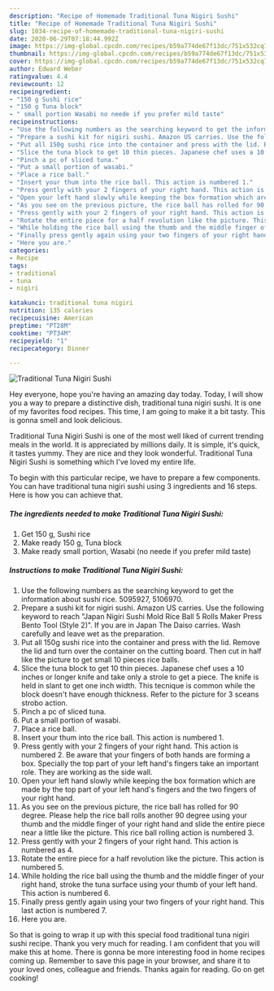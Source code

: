 ```yaml
---
description: "Recipe of Homemade Traditional Tuna Nigiri Sushi"
title: "Recipe of Homemade Traditional Tuna Nigiri Sushi"
slug: 1034-recipe-of-homemade-traditional-tuna-nigiri-sushi
date: 2020-06-29T07:18:44.992Z
image: https://img-global.cpcdn.com/recipes/b59a774de67f13dc/751x532cq70/traditional-tuna-nigiri-sushi-recipe-main-photo.jpg
thumbnail: https://img-global.cpcdn.com/recipes/b59a774de67f13dc/751x532cq70/traditional-tuna-nigiri-sushi-recipe-main-photo.jpg
cover: https://img-global.cpcdn.com/recipes/b59a774de67f13dc/751x532cq70/traditional-tuna-nigiri-sushi-recipe-main-photo.jpg
author: Edward Weber
ratingvalue: 4.4
reviewcount: 12
recipeingredient:
- "150 g Sushi rice"
- "150 g Tuna block"
- " small portion Wasabi no neede if you prefer mild taste"
recipeinstructions:
- "Use the following numbers as the searching keyword to get the information about sushi rice. 5095927, 5106970."
- "Prepare a sushi kit for nigiri sushi. Amazon US carries. Use the following keyword to reach &#34;Japan Nigiri Sushi Mold Rice Ball 5 Rolls Maker Press Bento Tool (Style 2)&#34;. If you are in Japan The Daiso carries. Wash carefully and leave wet as the preparation."
- "Put all 150g sushi rice into the container and press with the lid. Remove the lid and turn over the container on the cutting board. Then cut in half like the picture to get small 10 pieces rice balls."
- "Slice the tuna block to get 10 thin pieces. Japanese chef uses a 10 inches or longer knife and take only a strole to get a piece. The knife is held in slant to get one inch width. This tecnique is common while the block doesn&#39;t have enough thickness. Refer to the picture for 3 sceans strobo action."
- "Pinch a pc of sliced tuna."
- "Put a small portion of wasabi."
- "Place a rice ball."
- "Insert your thum into the rice ball. This action is numbered 1."
- "Press gently with your 2 fingers of your right hand. This action is numbered 2. Be aware that your fingers of both hands are forming a box. Specially the top part of your left hand&#39;s fingers take an important role. They are working as the side wall."
- "Open your left hand slowly while keeping the box formation which are made by the top part of your left hand&#39;s fingers and the two fingers of your right hand."
- "As you see on the previous picture, the rice ball has rolled for 90 degree. Please help the rice ball rolls another 90 degree using your thumb and the middle finger of your right hand and slide the entire piece near a little like the picture. This rice ball rolling action is numbered 3."
- "Press gently with your 2 fingers of your right hand. This action is numbered as 4."
- "Rotate the entire piece for a half revolution like the picture. This action is numbered 5."
- "While holding the rice ball using the thumb and the middle finger of your right hand, stroke the tuna surface using your thumb of your left hand. This action is numbered 6."
- "Finally press gently again using your two fingers of your right hand. This last action is numbered 7."
- "Here you are."
categories:
- Recipe
tags:
- traditional
- tuna
- nigiri

katakunci: traditional tuna nigiri 
nutrition: 135 calories
recipecuisine: American
preptime: "PT28M"
cooktime: "PT34M"
recipeyield: "1"
recipecategory: Dinner

---
```



![Traditional Tuna Nigiri Sushi](https://img-global.cpcdn.com/recipes/b59a774de67f13dc/751x532cq70/traditional-tuna-nigiri-sushi-recipe-main-photo.jpg)

Hey everyone, hope you're having an amazing day today. Today, I will show you a way to prepare a distinctive dish, traditional tuna nigiri sushi. It is one of my favorites food recipes. This time, I am going to make it a bit tasty. This is gonna smell and look delicious.



Traditional Tuna Nigiri Sushi is one of the most well liked of current trending meals in the world. It is appreciated by millions daily. It is simple, it's quick, it tastes yummy. They are nice and they look wonderful. Traditional Tuna Nigiri Sushi is something which I've loved my entire life.


To begin with this particular recipe, we have to prepare a few components. You can have traditional tuna nigiri sushi using 3 ingredients and 16 steps. Here is how you can achieve that.

<!--inarticleads1-->

##### The ingredients needed to make Traditional Tuna Nigiri Sushi:

1. Get 150 g, Sushi rice
1. Make ready 150 g, Tuna block
1. Make ready  small portion, Wasabi (no neede if you prefer mild taste)




<!--inarticleads2-->

##### Instructions to make Traditional Tuna Nigiri Sushi:

1. Use the following numbers as the searching keyword to get the information about sushi rice. 5095927, 5106970.
1. Prepare a sushi kit for nigiri sushi. Amazon US carries. Use the following keyword to reach &#34;Japan Nigiri Sushi Mold Rice Ball 5 Rolls Maker Press Bento Tool (Style 2)&#34;. If you are in Japan The Daiso carries. Wash carefully and leave wet as the preparation.
1. Put all 150g sushi rice into the container and press with the lid. Remove the lid and turn over the container on the cutting board. Then cut in half like the picture to get small 10 pieces rice balls.
1. Slice the tuna block to get 10 thin pieces. Japanese chef uses a 10 inches or longer knife and take only a strole to get a piece. The knife is held in slant to get one inch width. This tecnique is common while the block doesn&#39;t have enough thickness. Refer to the picture for 3 sceans strobo action.
1. Pinch a pc of sliced tuna.
1. Put a small portion of wasabi.
1. Place a rice ball.
1. Insert your thum into the rice ball. This action is numbered 1.
1. Press gently with your 2 fingers of your right hand. This action is numbered 2. Be aware that your fingers of both hands are forming a box. Specially the top part of your left hand&#39;s fingers take an important role. They are working as the side wall.
1. Open your left hand slowly while keeping the box formation which are made by the top part of your left hand&#39;s fingers and the two fingers of your right hand.
1. As you see on the previous picture, the rice ball has rolled for 90 degree. Please help the rice ball rolls another 90 degree using your thumb and the middle finger of your right hand and slide the entire piece near a little like the picture. This rice ball rolling action is numbered 3.
1. Press gently with your 2 fingers of your right hand. This action is numbered as 4.
1. Rotate the entire piece for a half revolution like the picture. This action is numbered 5.
1. While holding the rice ball using the thumb and the middle finger of your right hand, stroke the tuna surface using your thumb of your left hand. This action is numbered 6.
1. Finally press gently again using your two fingers of your right hand. This last action is numbered 7.
1. Here you are.




So that is going to wrap it up with this special food traditional tuna nigiri sushi recipe. Thank you very much for reading. I am confident that you will make this at home. There is gonna be more interesting food in home recipes coming up. Remember to save this page in your browser, and share it to your loved ones, colleague and friends. Thanks again for reading. Go on get cooking!
